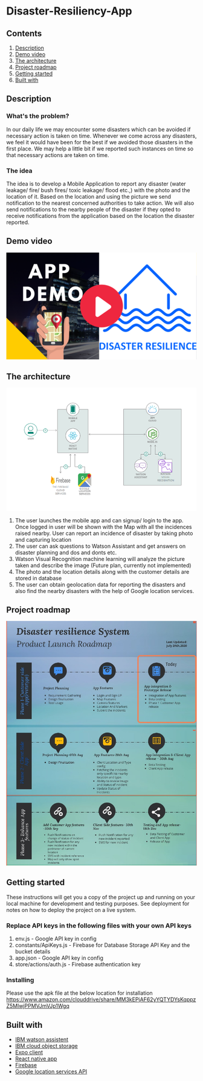 # Disaster-Resiliency-App


## Contents

1. [Description](#description)
1. [Demo video](#demo-video)
1. [The architecture](#the-architecture)
1. [Project roadmap](#project-roadmap)
1. [Getting started](#getting-started)
1. [Built with](#built-with)


## Description

### What's the problem?

In our daily life we may encounter some disasters which can be avoided if necessary action is taken on time. Whenever we come across any disasters, we feel it would have been for the best if we avoided those disasters in the first place. We may help a little bit if we reported such instances on time so that necessary actions are taken on time. 


### The idea

The idea is to develop a Mobile Application to report any disaster (water leakage/ fire/ bush fires/ toxic leakage/ flood etc.,) with the photo and the location of it. Based on the location and using the picture we send notification to the nearest concerned authorities to take action. We will also send notifications to the nearby people of the disaster if they opted to receive notifications from the application based on the location the disaster reported.

## Demo video

[![Watch the video](thumbnail.png)](https://youtu.be/JHHMi5B9b7M)

## The architecture

![Video transcription/translation app](architecture.png)

1.	The user launches the mobile app and can signup/ login to the app. Once logged in user will be shown with the Map with all the incidences raised nearby. User can report an incidence of disaster by taking photo and capturing location
2.	The user can ask questions to Watson Assistant and get answers on disaster planning and dos and donts etc.
3.	Watson Visual Recognition machine learning will analyze the picture taken and describe the image (Future plan, currently not implemented) 
4.	The photo and the location details along with the customer details are stored in database
5.	The user can obtain geolocation data for reporting the disasters and also find the nearby disasters with the help of Google location services.


## Project roadmap

![Roadmap](Roadmap.jpeg)

## Getting started

These instructions will get you a copy of the project up and running on your local machine for development and testing purposes. See deployment for notes on how to deploy the project on a live system.

### Replace API keys in the following files with your own API keys
1. env.js - Google API key in config
1. constants/ApiKeys.js - Firebase for Database Storage API Key and the bucket details
1. app.json - Google API key in config
1. store/actions/auth.js - Firebase authentication key

### Installing
Please use the apk file at the below location  for installation
https://www.amazon.com/clouddrive/share/MM3kEPjAF62yYQTYDYsKqppzZ5MlwjPPMVJmVJp1Wgq

## Built with

* [IBM watson assistent](https://cloud.ibm.com/catalog/services/watson-assistant)
* [IBM cloud object storage](https://cloud.ibm.com/docs/cloud-object-storage?topic=cloud-object-storage-getting-started-cloud-object-storage) 
* [Expo client](https://expo.io/learn) 
* [React native app](https://reactnative.dev/docs/getting-started)
* [Firebase](https://firebase.google.com/docs)
* [Google location services API](https://developers.google.com/maps/documentation/geolocation/overview)
